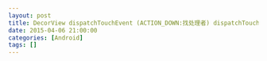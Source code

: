 ```yaml
---
layout: post
title: DecorView dispatchTouchEvent (ACTION_DOWN:找处理者) dispatchTouchEvent:true(事件处理者)
date: 2015-04-06 21:00:00
categories: [Android]
tags: []
---
```

       